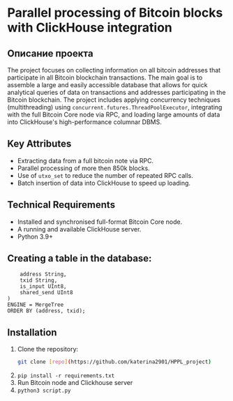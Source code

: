 # Parallel processing of Bitcoin blocks with ClickHouse integration

## Описание проекта

The project focuses on collecting information on all bitcoin addresses that participate in all Bitcoin blockchain transactions. The main goal is to assemble a large and easily accessible database that allows for quick analytical queries of data on transactions and addresses participating in the Bitcoin blockchain. The project includes applying concurrency techniques (multithreading) using `concurrent.futures.ThreadPoolExecutor`, integrating with the full Bitcoin Core node via RPC, and loading large amounts of data into ClickHouse's high-performance columnar DBMS.

## Key Attributes
- Extracting data from a full bitcoin note via RPC.
- Parallel processing of more then 850k blocks.
- Use of `utxo_set` to reduce the number of repeated RPC calls.
- Batch insertion of data into ClickHouse to speed up loading.

## Technical Requirements
- Installed and synchronised full-format Bitcoin Core node.
- A running and available ClickHouse server.
- Python 3.9+ 

## Creating a table in the database:
```CREATE TABLE all_transactions (
    address String,
    txid String,
    is_input UInt8,
    shared_send UInt8
)
ENGINE = MergeTree
ORDER BY (address, txid);
```

## Installation

1. Clone the repository:
   ```bash
   git clone [repo](https://github.com/katerina2901/HPPL_project)
2. ```pip install -r requirements.txt```
3. Run Bitcoin node and Clickhouse server
4.   ```python3 script.py```

